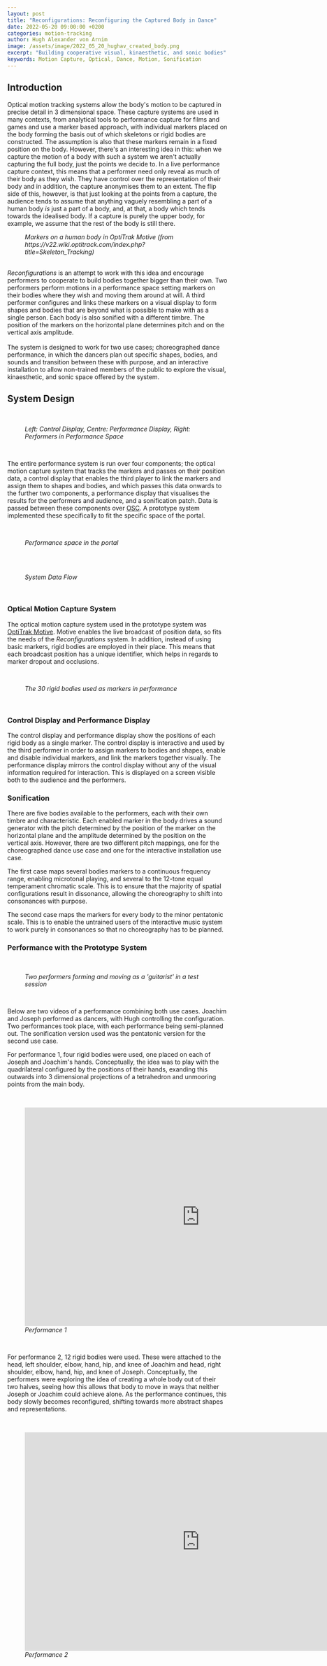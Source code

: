 ```yaml
---
layout: post
title: "Reconfigurations: Reconfiguring the Captured Body in Dance"
date: 2022-05-20 09:00:00 +0200
categories: motion-tracking
author: Hugh Alexander von Arnim
image: /assets/image/2022_05_20_hughav_created_body.png
excerpt: "Building cooperative visual, kinaesthetic, and sonic bodies"
keywords: Motion Capture, Optical, Dance, Motion, Sonification
---
```


## **Introduction**

Optical motion tracking systems allow the body's motion to be captured in precise detail in 3 dimensional space. These capture systems are used in many contexts, from analytical tools to performance capture for films and games and use a marker based approach, with individual markers placed on the body forming the basis out of which skeletons or rigid bodies are constructed. The assumption is also that these markers remain in a fixed position on the body. However, there's an interesting idea in this: when we capture the motion of a body with such a system we aren't actually capturing the full body, just the points we decide to. In a live performance capture context, this means that a performer need only reveal as much of their body as they wish. They have control over the representation of their body and in addition, the capture anonymises them to an extent. The flip side of this, however, is that just looking at the points from a capture, the audience tends to assume that anything vaguely resembling a part of a human body <i>is</i> just a part of a body, and, at that, a body which tends towards the idealised body. If a capture is purely the upper body, for example, we assume that the rest of the body is still there.
<br>
<figure style="float: none">
   <img src="/assets/image/2022_05_20_hughav_markers.png" alt="" title="" width="auto" />
   <figcaption><i>Markers on a human body in OptiTrak Motive (from https://v22.wiki.optitrack.com/index.php?title=Skeleton_Tracking) </i></figcaption>
</figure>
<br>
<i>Reconfigurations</i> is an attempt to work with this idea and encourage performers to cooperate to build bodies together bigger than their own. Two performers perform motions in a performance space setting markers on their bodies where they wish and moving them around at will. A third performer configures and links these markers on a visual display to form shapes and bodies that are beyond what is possible to make with as a single person. Each body is also sonified with a different timbre. The position of the markers on the horizontal plane determines pitch and on the vertical axis amplitude.
<br>
<br>
The system is designed to work for two use cases; choreographed dance performance, in which the dancers plan out specific shapes, bodies, and sounds and transition between these with purpose, and an interactive installation to allow non-trained members of the public to explore the visual, kinaesthetic, and sonic space offered by the system.

## **System Design**

<br>
<figure style="float: none">
   <img src="/assets/image/2022_05_20_hughav_displays.jpg" alt="" title="" width="auto" />
   <figcaption><i>Left: Control Display, Centre: Performance Display, Right: Performers in Performance Space</i></figcaption>
</figure>
<br>


The entire performance system is run over four components; the optical motion capture system that tracks the markers and passes on their position data, a control display that enables the third player to link the markers and assign them to shapes and bodies, and which passes this data onwards to the further two components, a performance display that visualises the results for the performers and audience, and a sonification patch. Data is passed between these components over [OSC](https://en.wikipedia.org/wiki/Open_Sound_Control). A prototype system implemented these specifically to fit the specific space of the portal.

<br>
<figure style="float: none">
   <img src="/assets/image/2022_05_20_hughav_performance_space.jpg" alt="" title="" width="auto" />
   <figcaption><i>Performance space in the portal</i></figcaption>
</figure>
<br>

<br>
<figure style="float: none">
   <img src="/assets/image/2202_05_20_hughav_reconfig_system_design.jpg" alt="" title="" width="auto" />
   <figcaption><i>System Data Flow</i></figcaption>
</figure>
<br>

### **Optical Motion Capture System**

The optical motion capture system used in the prototype system was [OptiTrak Motive](https://optitrack.com/software/motive/). Motive enables the live broadcast of position data, so fits the needs of the <i>Reconfigurations</i> system. In addition, instead of using basic markers, rigid bodies are employed in their place. This means that each broadcast position has a unique identifier, which helps in regards to marker dropout and occlusions.

<br>
<figure style="float: none">
   <img src="/assets/image/2022_05_20_hughav_rigid_bodies.jpg" alt="" title="" width="auto" />
   <figcaption><i>The 30 rigid bodies used as markers in performance</i></figcaption>
</figure>
<br>

### **Control Display and Performance Display**

The control display and performance display show the positions of each rigid body as a single marker. The control display is interactive and used by the third performer in order to assign markers to bodies and shapes, enable and disable individual markers, and link the markers together visually. The performance display mirrors the control display without any of the visual information required for interaction. This is displayed on a screen visible both to the audience and the performers.

### **Sonification**

There are five bodies available to the performers, each with their own timbre and characteristic. Each enabled marker in the body drives a sound generator with the pitch determined by the position of the marker on the horizontal plane and the amplitude determined by the position on the vertical axis. However, there are two different pitch mappings, one for the choreographed dance use case and one for the interactive installation use case.

The first case maps several bodies markers to a continuous frequency range, enabling microtonal playing, and several to the 12-tone equal temperament chromatic scale. This is to ensure that the majority of spatial configurations result in dissonance, allowing the choreography to shift into consonances with purpose.

The second case maps the markers for every body to the minor pentatonic scale. This is to enable the untrained users of the interactive music system to work purely in consonances so that no choreography has to be planned.

### **Performance with the Prototype System**

<br>
<figure style="float: none">
   <img src="/assets/image/2022_05_20_hughav_guitarist.jpg" alt="" title="" width="auto" />
   <figcaption><i>Two performers forming and moving as a 'guitarist' in a test session</i></figcaption>
</figure>
<br>

Below are two videos of a performance combining both use cases. Joachim and Joseph performed as dancers, with Hugh controlling the configuration. Two performances took place, with each performance being semi-planned out. The sonification version used was the pentatonic version for the second use case.

For performance 1, four rigid bodies were used, one placed on each of Joseph and Joachim's hands. Conceptually, the idea was to play with the quadrilateral configured by the positions of their hands, exanding this outwards into 3 dimensional projections of a tetrahedron and unmooring points from the main body.

<br>
<figure style="float: none">
<iframe width="800" height="500"
src="https://www.youtube.com/embed/MZ4tcBebW8o"
title="YouTube video player"
frameborder="0"
allow="accelerometer;
100%play;
clipboard-write;
encrypted-media;
gyroscope;
picture-in-picture"
allowfullscreen>
</iframe>
<figcaption><i>Performance 1</i></figcaption>
</figure>
<br>

For performance 2, 12 rigid bodies were used. These were attached to the head, left shoulder, elbow, hand, hip, and knee of Joachim and head, right shoulder, elbow, hand, hip, and knee of Joseph. Conceptually, the performers were exploring the idea of creating a whole body out of their two halves, seeing how this allows that body to move in ways that neither Joseph or Joachim could achieve alone. As the performance continues, this body slowly becomes reconfigured, shifting towards more abstract shapes and representations.

<br>
<figure style="float: none">
<iframe width="800" height="500"
src="https://www.youtube.com/embed/mudjWUkghCE"
title="YouTube video player"
frameborder="0"
allow="accelerometer;
100%play;
clipboard-write;
encrypted-media;
gyroscope;
picture-in-picture"
allowfullscreen>
</iframe>
<figcaption><i>Performance 2</i></figcaption>
</figure>
<br>
